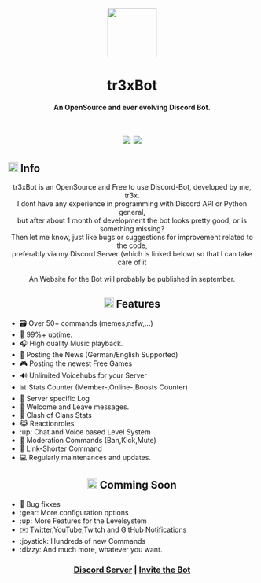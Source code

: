 
<h2 align="center">
  <img src="https://cdn.discordapp.com/avatars/830842260462632992/eda635240a85e78d2dac3f0239d8bf9b.png?size=128" height='100px' width='100px'>
</h2>

<h1 align="center">tr3xBot</h1>
<h4 align="center">An OpenSource and ever evolving Discord Bot.</h4>

<h1 align="center">
  <img src="https://img.shields.io/badge/discord.py-2.0-blue?style=flat" />
  <img src="https://img.shields.io/badge/Python-3.9-green?style=flat&logo=python" />
</h1>

<h2><img src="https://cdn.discordapp.com/emojis/766498653753049109.png?v=1" height="20px">  Info</h2>

<p align="center" >tr3xBot is an OpenSource and Free to use Discord-Bot, developed by me, tr3x. <br>I dont have any experience in programming with Discord API or Python general, <br>but after about 1 month of development the bot looks pretty good, or is something missing?<br> Then let me know, just like bugs or suggestions for improvement related to the code,  <br> preferably via my Discord Server (which is linked below) so that I can take care of it <br><br>  An Website for the Bot will probably be published in september.</p>

<h2 align="center"><img src="https://cdn.discordapp.com/emojis/765548323166748745.png?v=1" height="20px">  Features</h2>
<ul>
  <li>🗃️ Over 50+ commands (memes,nsfw,...)</li>
  <li>🔼 99%+ uptime.</li>
  <li>🎧 High quality Music playback.</li>
  <li>📰 Posting the News (German/English Supported)</li>
  <li>🎮 Posting the newest Free Games</li>
  <li>🔊 Unlimited Voicehubs for your Server</li>
  <li>📊 Stats Counter (Member-,Online-,Boosts Counter)</li>
  <li>🧾 Server specific Log </li>
  <li>🎊 Welcome and Leave messages.</li>
  <li>📱 Clash of Clans Stats </li>
  <li>😹 Reactionroles </li>
  <li>:up: Chat and Voice based Level System</li>
  <li>🔨 Moderation Commands (Ban,Kick,Mute) </li>
  <li>💬 Link-Shorter Command </li>
  <li>💻 Regularly maintenances and updates.</li>
  
</ul>
  
<h2 align="center"><img src="https://cdn.discordapp.com/emojis/873431943243497493.png?v=1" height="20px">  Comming Soon</h2>
<ul>
  <li>🔧 Bug fixxes</li>
  
  <li>:gear: More configuration options</li>
  <li>:up: More Features for the Levelsystem</li>
  <li>✉️ Twitter,YouTube,Twitch and GitHub Notifications</li>
  <li>:joystick: Hundreds of new Commands</li>
  <li>:dizzy: And much more, whatever you want.</li>
  
</ul>

</ul>


<h3 align="center"><a href="https://discord.gg/RfAgAqF4mT">Discord Server</a> | <a href="https://discord.com/api/oauth2/authorize?client_id=830842260462632992&permissions=8&scope=bot">Invite the Bot</a></h3>


